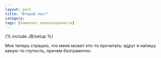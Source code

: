 ```yaml
---
layout: post
title: "Второй пост"
category: 
tags: [комплекс неполноценности]
---
```

{% include JB/setup %}

Мне теперь страшно, что меня может кто-то прочитать: вдруг я напишу какую-то глупость, причем безграмотно.